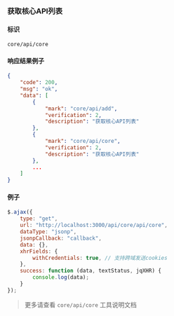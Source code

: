
### 获取核心API列表

#### 标识

`core/api/core`

#### 响应结果例子

```json
{
	"code": 200,
	"msg": "ok",
	"data": [
		{
			"mark": "core/api/add",
			"verification": 2,
			"description": "获取核心API列表"
		},
		{
			"mark": "core/api/core",
			"verification": 2,
			"description": "获取核心API列表"
		},
		...
	]
}

```

#### 例子

```javascript
$.ajax({
	type: "get",
	url: "http://localhost:3000/api/core/api/core",
	dataType: "jsonp",
	jsonpCallback: "callback",
	data: {},
	xhrFields: {
		withCredentials: true, // 支持跨域发送cookies
	},
	success: function (data, textStatus, jqXHR) {
		console.log(data);
	}
});
```

> 更多请查看 `core/api/core` 工具说明文档